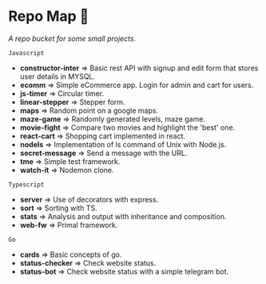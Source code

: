 # Repo Map 📍

*A repo bucket for some small projects.*

`Javascript`

- **constructor-inter** => Basic rest API with signup and edit form that stores user details in MYSQL.
- **ecomm** => Simple eCommerce app. Login for admin and cart for users.
- **js-timer** => Circular timer.
- **linear-stepper** => Stepper form.
- **maps** => Random point on a google maps.
- **maze-game** => Randomly generated levels, maze game.
- **movie-fight** => Compare two movies and highlight the 'best' one.
- **react-cart** => Shopping cart implemented in react.
- **nodels** => Implementation of ls command of Unix with Node.js.
- **secret-message** => Send a message with the URL.
- **tme** => Simple test framework.
- **watch-it** => Nodemon clone.

`Typescript`

- **server** => Use of decorators with express.
- **sort** => Sorting with TS.
- **stats** => Analysis and output with inheritance and composition.
- **web-fw** => Primal framework.

`Go`

- **cards** => Basic concepts of go.
- **status-checker** => Check website status.
- **status-bot** => Check website status with a simple telegram bot.

